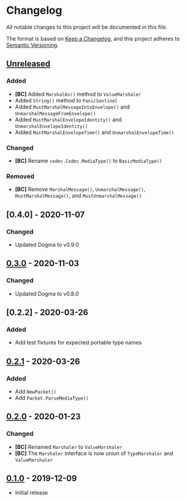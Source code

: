# Changelog

All notable changes to this project will be documented in this file.

The format is based on [Keep a Changelog], and this project adheres to
[Semantic Versioning].

<!-- references -->
[Keep a Changelog]: https://keepachangelog.com/en/1.0.0/
[Semantic Versioning]: https://semver.org/spec/v2.0.0.html

## [Unreleased]

### Added

- **[BC]** Added `MarshalAs()` method to `ValueMarshaler`
- Added `String()` method to `PanicSentinel`
- Added `MustMarshalMessageIntoEnvelope()` and `UnmarshalMessageFromEnvelope()`
- Added `MustMarshalEnvelopeIdentity()` and `UnmarshalEnvelopeIdentity()`
- Added `MustMarshalEnvelopeTime()` and `UnmarshalEnvelopeTime()`

### Changed

- **[BC]** Rename `codec.Codec.MediaType()` to `BasicMediaType()`

### Removed

- **[BC]** Remove `MarshalMessage()`, `UnmarshalMessage()`, `MustMarshalMessage()`, and `MustUnmarshalMessage()`

## [0.4.0] - 2020-11-07

### Changed

- Updated Dogma to v0.9.0

## [0.3.0] - 2020-11-03

### Changed

- Updated Dogma to v0.8.0

## [0.2.2] - 2020-03-26

### Added

- Add test fixtures for expected portable type names

## [0.2.1] - 2020-03-26

### Added

- Add `NewPacket()`
- Add `Packet.ParseMediaType()`

## [0.2.0] - 2020-01-23

### Changed

- **[BC]** Renamed `Marshaler` to `ValueMarshaler`
- **[BC]** The `Marshaler` interface is now union of `TypeMarshaler` and `ValueMarshaler`

## [0.1.0] - 2019-12-09

- Initial release

<!-- references -->
[Unreleased]: https://github.com/dogmatiq/marshalkit
[0.1.0]: https://github.com/dogmatiq/marshalkit/releases/tag/v0.1.0
[0.2.0]: https://github.com/dogmatiq/marshalkit/releases/tag/v0.2.0
[0.2.1]: https://github.com/dogmatiq/marshalkit/releases/tag/v0.2.1
[0.3.0]: https://github.com/dogmatiq/marshalkit/releases/tag/v0.3.0

<!-- version template
## [0.0.1] - YYYY-MM-DD

### Added
### Changed
### Deprecated
### Removed
### Fixed
### Security
-->
